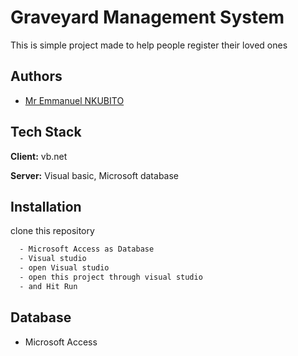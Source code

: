 
# Graveyard Management System

This is simple project made to help people register their loved ones


## Authors

- [Mr Emmanuel NKUBITO](https://www.github.com/nkbtemmy)



## Tech Stack

**Client:** vb.net

**Server:** Visual basic, Microsoft database


## Installation

clone this repository 

```bash
  - Microsoft Access as Database
  - Visual studio 
  - open Visual studio  
  - open this project through visual studio
  - and Hit Run
```

## Database
- Microsoft Access
    